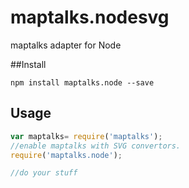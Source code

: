 # maptalks.nodesvg
maptalks adapter for Node

##Install

```
npm install maptalks.node --save
```

## Usage

```javascript
var maptalks= require('maptalks');
//enable maptalks with SVG convertors.
require('maptalks.node');

//do your stuff
```
